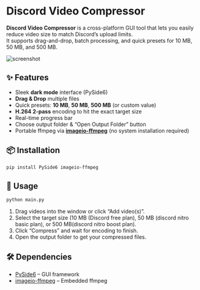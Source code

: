 # Discord Video Compressor

**Discord Video Compressor** is a cross-platform GUI tool that lets you easily reduce video size to match Discord’s upload limits.  
It supports drag-and-drop, batch processing, and quick presets for 10 MB, 50 MB, and 500 MB.

![screenshot](docs/screenshot.png)

## ✨ Features
- Sleek **dark mode** interface (PySide6)
- **Drag & Drop** multiple files
- Quick presets: **10 MB**, **50 MB**, **500 MB** (or custom value)
- **H.264 2-pass** encoding to hit the exact target size
- Real-time progress bar
- Choose output folder & “Open Output Folder” button
- Portable ffmpeg via **[imageio-ffmpeg](https://pypi.org/project/imageio-ffmpeg/)** (no system installation required)

## 📦 Installation
```bash
pip install PySide6 imageio-ffmpeg
````

## 🚀 Usage

```bash
python main.py
```

1. Drag videos into the window or click “Add video(s)”.
2. Select the target size (10 MB (Discord free plan), 50 MB (discord nitro basic plan), or 500 MB(discord nitro boost plan).
3. Click “Compress” and wait for encoding to finish.
4. Open the output folder to get your compressed files.

## 🛠 Dependencies

* [PySide6](https://pypi.org/project/PySide6/) – GUI framework
* [imageio-ffmpeg](https://pypi.org/project/imageio-ffmpeg/) – Embedded ffmpeg
